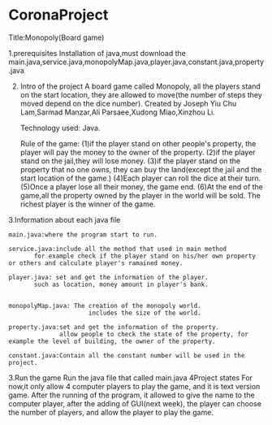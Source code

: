 # CoronaProject 

Title:Monopoly(Board game)

1.prerequisites
	Installation of java,must download the   main.java,service.java,monopolyMap.java,player.java,constant.java,property.java

2. Intro of the project
	A board game called Monopoly, all the players stand on the start location, they are allowed to move(the number of steps they moved depend on the dice number).  Created by Joseph Yiu Chu Lam,Sarmad Manzar,Ali Parsaee,Xudong Miao,Xinzhou Li.
	
	Technology used:   Java.

	Rule of the game:
		(1)if the player stand on other people's property, the player will pay the money to the owner of the property.
		(2)if the player stand on the jail,they will lose money.
		(3)if the player stand on the property that no one owns, they can buy the land(except the jail and the start location of the game.)
		(4)Each player can roll the dice at their turn.
		(5)Once a player lose all their money, the game end.
		(6)At the end of the game,all the property owned by the player in the world will be sold. The richest player is the winner of the game.

3.Information about each java file
	
	main.java:where the program start to run.

	service.java:include all the method that used in main method
	   	   for example check if the player stand on his/her own property or others and calculate player's ramained money.

	player.java: set and get the information of the player.
	   	   such as location, money amount in player's bank.
	   

	monopolyMap.java: The creation of the monopoly world.
 	                 	  includes the size of the world.

	property.java:set and get the information of the property.
	      	      allow people to check the state of the property, for example the level of building, the owner of the property.

	constant.java:Contain all the constant number will be used in the project.

3.Run the game
	Run the java file that called main.java
4Project states
	For now,it only allow 4 computer players to play the game, and it is text version game. After the running of the program, it allowed to give the name to the computer player, after the adding of GUI(next week), the player can choose the number of players, and allow the player to play the game.


